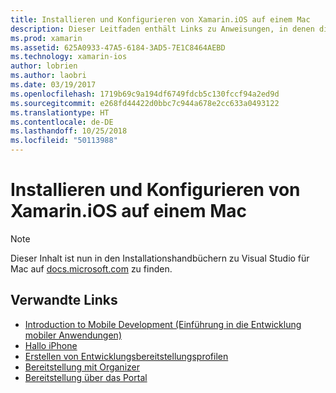 ```yaml
---
title: Installieren und Konfigurieren von Xamarin.iOS auf einem Mac
description: Dieser Leitfaden enthält Links zu Anweisungen, in denen die Installation und Konfiguration von Xamarin.iOS auf einem Mac durch das Setup von Visual Studio für Mac beschrieben wird.
ms.prod: xamarin
ms.assetid: 625A0933-47A5-6184-3AD5-7E1C8464AEBD
ms.technology: xamarin-ios
author: lobrien
ms.author: laobri
ms.date: 03/19/2017
ms.openlocfilehash: 1719b69c9a194df6749fdcb5c130fccf94a2ed9d
ms.sourcegitcommit: e268fd44422d0bbc7c944a678e2cc633a0493122
ms.translationtype: HT
ms.contentlocale: de-DE
ms.lasthandoff: 10/25/2018
ms.locfileid: "50113988"
---
```

# <a name="installing-and-configuring-xamarinios-on-a-mac"></a>Installieren und Konfigurieren von Xamarin.iOS auf einem Mac

> [!NOTE]
> Dieser Inhalt ist nun in den Installationshandbüchern zu Visual Studio für Mac auf [docs.microsoft.com](https://docs.microsoft.com/visualstudio/mac/installation) zu finden.

## <a name="related-links"></a>Verwandte Links

- [Introduction to Mobile Development (Einführung in die Entwicklung mobiler Anwendungen)](~/cross-platform/get-started/introduction-to-mobile-development.md)
- [Hallo iPhone](~/ios/get-started/hello-ios/index.md)
- [Erstellen von Entwicklungsbereitstellungsprofilen](http://developer.apple.com/library/ios/#documentation/ToolsLanguages/Conceptual/DevPortalGuide/CreatingandDownloadingDevelopmentProvisioningProfiles/CreatingandDownloadingDevelopmentProvisioningProfiles.html)
- [Bereitstellung mit Organizer](http://developer.apple.com/library/ios/#recipes/xcode_help-devices_organizer/articles/provision_device_for_development-generic.html)
- [Bereitstellung über das Portal](http://developer.apple.com/library/ios/#recipes/ProvisioningPortal_Recipes/DownloadingaProvisioningProfile/DownloadingaProvisioningProfile.html)
